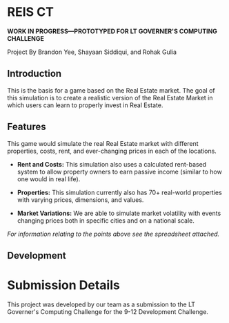 # REIS CT  
**WORK IN PROGRESS—PROTOTYPED FOR LT GOVERNER'S COMPUTING CHALLENGE**

 Project By Brandon Yee, Shayaan Siddiqui, and Rohak Gulia 

## Introduction

This is the basis for a game based on the Real Estate market. The goal of this simulation is to create a realistic version of the Real Estate Market in which users can learn to properly invest in Real Estate.

## Features

This game would simulate the real Real Estate market with different properties, costs, rent, and ever-changing prices in each of the locations.

 - **Rent and Costs:** This simulation also uses a calculated rent-based system to allow property owners to earn passive income (similar to how one would in real life).

 - **Properties:** This simulation currently also has 70+ real-world properties with varying prices, dimensions, and values.

 - **Market Variations:** We are able to simulate market volatility with events changing prices both in specific cities and on a national scale.

_For information relating to the points above see the spreadsheet attached._

## Development

# Submission Details
This project was developed by our team as a submission to the LT Governer's Computing Challenge for the 9-12 Development Challenge. 
